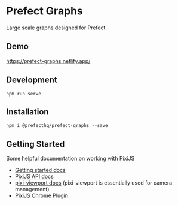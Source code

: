 # Prefect Graphs
Large scale graphs designed for Prefect

## Demo
https://prefect-graphs.netlify.app/

## Development
```
npm run serve
```

## Installation
```
npm i @prefecthq/prefect-graphs --save
```

## Getting Started

Some helpful documentation on working with PixiJS
- [Getting started docs](https://pixijs.io/guides/index.html)
- [PixiJS API docs](https://pixijs.download/release/docs/index.html)
- [pixi-viewport docs](https://davidfig.github.io/pixi-viewport/jsdoc/index.html) (pixi-viewport is essentially used for camera management)
- [PixiJS Chrome Plugin](https://chrome.google.com/webstore/detail/pixijs-devtools/aamddddknhcagpehecnhphigffljadon)
